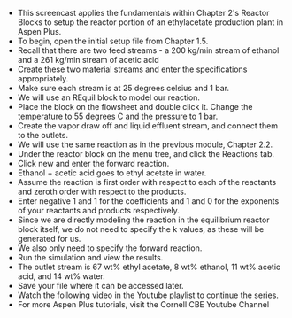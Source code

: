 - This screencast applies the fundamentals within Chapter 2's Reactor Blocks to setup the reactor portion of an ethylacetate production plant in Aspen Plus.
- To begin, open the initial setup file from Chapter 1.5.
- Recall that there are two feed streams - a 200 kg/min stream of ethanol and a 261 kg/min stream of acetic acid
- Create these two material streams and enter the specifications appropriately.
- Make sure each stream is at 25 degrees celsius and 1 bar.
- We will use an REquil block to model our reaction.
- Place the block on the flowsheet and double click it. Change the temperature to 55 degrees C and the pressure to 1 bar.
- Create the vapor draw off and liquid effluent stream, and connect them to the outlets.
- We will use the same reaction as in the previous module, Chapter 2.2. 
- Under the reactor block on the menu tree, and click the Reactions tab.
- Click new and enter the forward reaction.
- Ethanol + acetic acid goes to ethyl acetate in water.
- Assume the reaction is first order with respect to each of the reactants and zeroth order with respect to the products.
- Enter negative 1 and 1 for the coefficients and 1 and 0 for the exponents of your reactants and products respectively.
- Since we are directly modeling the reaction in the equilibrium reactor block itself, we do not need to specify the k values, as these will be generated for us.
- We also only need to specify the forward reaction.
- Run the simulation and view the results.
- The outlet stream is 67 wt% ethyl acetate, 8 wt% ethanol, 11 wt% acetic acid, and 14 wt% water.
- Save your file where it can be accessed later.
- Watch the following video in the Youtube playlist to continue the series.
- For more Aspen Plus tutorials, visit the Cornell CBE Youtube Channel